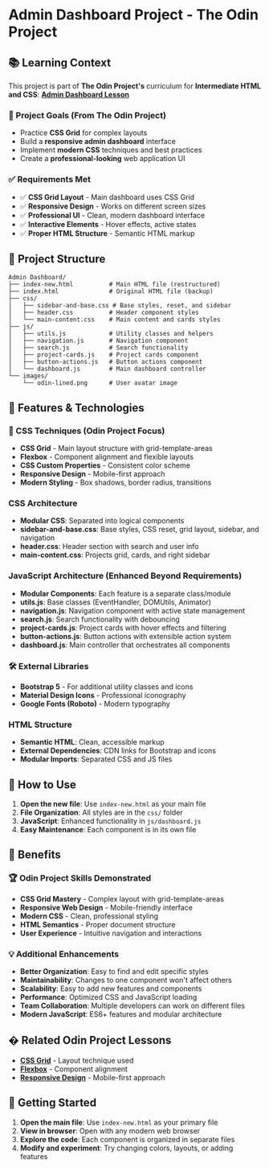 # Admin Dashboard Project - The Odin Project

## 📚 Learning Context

This project is part of **The Odin Project's** curriculum for **Intermediate HTML and CSS**:
**[Admin Dashboard Lesson](https://www.theodinproject.com/lessons/node-path-intermediate-html-and-css-admin-dashboard)**

### 🎯 Project Goals (From The Odin Project)
- Practice **CSS Grid** for complex layouts
- Build a **responsive admin dashboard** interface
- Implement **modern CSS** techniques and best practices
- Create a **professional-looking** web application UI

### ✅ Requirements Met
- ✅ **CSS Grid Layout** - Main dashboard uses CSS Grid
- ✅ **Responsive Design** - Works on different screen sizes
- ✅ **Professional UI** - Clean, modern dashboard interface
- ✅ **Interactive Elements** - Hover effects, active states
- ✅ **Proper HTML Structure** - Semantic HTML markup

## 📁 Project Structure
```
Admin Dashboard/
├── index-new.html          # Main HTML file (restructured)
├── index.html              # Original HTML file (backup)
├── css/
│   ├── sidebar-and-base.css # Base styles, reset, and sidebar
│   ├── header.css          # Header component styles
│   └── main-content.css    # Main content and cards styles
├── js/
│   ├── utils.js            # Utility classes and helpers
│   ├── navigation.js       # Navigation component
│   ├── search.js           # Search functionality
│   ├── project-cards.js    # Project cards component
│   ├── button-actions.js   # Button actions component
│   └── dashboard.js        # Main dashboard controller
└── images/
    └── odin-lined.png      # User avatar image
```

## 🚀 Features & Technologies

### 🎨 CSS Techniques (Odin Project Focus)
- **CSS Grid** - Main layout structure with grid-template-areas
- **Flexbox** - Component alignment and flexible layouts
- **CSS Custom Properties** - Consistent color scheme
- **Responsive Design** - Mobile-first approach
- **Modern Styling** - Box shadows, border radius, transitions

### CSS Architecture
- **Modular CSS**: Separated into logical components
- **sidebar-and-base.css**: Base styles, CSS reset, grid layout, sidebar, and navigation
- **header.css**: Header section with search and user info
- **main-content.css**: Projects grid, cards, and right sidebar

### JavaScript Architecture (Enhanced Beyond Requirements)
- **Modular Components**: Each feature is a separate class/module
- **utils.js**: Base classes (EventHandler, DOMUtils, Animator)
- **navigation.js**: Navigation component with active state management
- **search.js**: Search functionality with debouncing
- **project-cards.js**: Project cards with hover effects and filtering
- **button-actions.js**: Button actions with extensible action system
- **dashboard.js**: Main controller that orchestrates all components

### 🛠️ External Libraries
- **Bootstrap 5** - For additional utility classes and icons
- **Material Design Icons** - Professional iconography
- **Google Fonts (Roboto)** - Modern typography

### HTML Structure
- **Semantic HTML**: Clean, accessible markup
- **External Dependencies**: CDN links for Bootstrap and icons
- **Modular Imports**: Separated CSS and JS files

## 🔧 How to Use

1. **Open the new file**: Use `index-new.html` as your main file
2. **File Organization**: All styles are in the `css/` folder
3. **JavaScript**: Enhanced functionality in `js/dashboard.js`
4. **Easy Maintenance**: Each component is in its own file

## 🎨 Benefits

### 🏆 Odin Project Skills Demonstrated
- **CSS Grid Mastery** - Complex layout with grid-template-areas
- **Responsive Web Design** - Mobile-friendly interface
- **Modern CSS** - Clean, professional styling
- **HTML Semantics** - Proper document structure
- **User Experience** - Intuitive navigation and interactions

### 💡 Additional Enhancements
- **Better Organization**: Easy to find and edit specific styles
- **Maintainability**: Changes to one component won't affect others
- **Scalability**: Easy to add new features and components
- **Performance**: Optimized CSS and JavaScript loading
- **Team Collaboration**: Multiple developers can work on different files
- **Modern JavaScript**: ES6+ features and modular architecture

## � Related Odin Project Lessons

- **[CSS Grid](https://www.theodinproject.com/lessons/node-path-intermediate-html-and-css-grid)** - Layout technique used
- **[Flexbox](https://www.theodinproject.com/lessons/node-path-intermediate-html-and-css-flexbox)** - Component alignment
- **[Responsive Design](https://www.theodinproject.com/lessons/node-path-intermediate-html-and-css-responsive-design)** - Mobile-first approach

## 📝 Getting Started

1. **Open the main file**: Use `index-new.html` as your primary file
2. **View in browser**: Open with any modern web browser
3. **Explore the code**: Each component is organized in separate files
4. **Modify and experiment**: Try changing colors, layouts, or adding features



